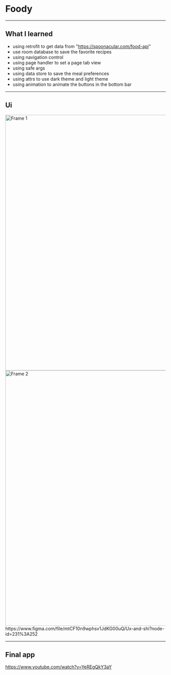 # Foody
___
## What I learned
- using retrofit to get data from "https://spoonacular.com/food-api"
- use room database to save the favorite recipes 
- using navigation control
- using page handler to set a page tab view
- using safe args
- using data store to save the meal preferences 
- using attrs to use dark theme and light theme
- using animation to animate the buttons in the bottom bar

___
## Ui
<img width="800" alt="Frame 1" src="https://user-images.githubusercontent.com/98290339/151686620-bee22409-d06c-4096-8c92-d1de2928001a.png">

<img width="800" alt="Frame 2" src="https://user-images.githubusercontent.com/98290339/151686504-45592422-206b-4fb8-81c2-68992486c3ad.png">
https://www.figma.com/file/mtCF10n9wphsv1JdKG00uQ/Ux-and-shi?node-id=231%3A252


___
## Final app
https://www.youtube.com/watch?v=YeREgQkY3aY

